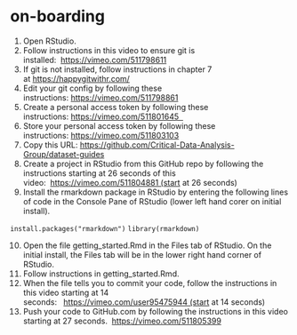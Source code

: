 # on-boarding

1. Open RStudio.
2. Follow instructions in this video to ensure git is installed:  https://vimeo.com/511798611
3. If git is not installed, follow instructions in chapter 7 at https://happygitwithr.com/
4. Edit your git config by following these instructions: https://vimeo.com/511798861
5. Create a personal access token by following these instructions: https://vimeo.com/511801645  
6. Store your personal access token by following these instructions: https://vimeo.com/511803103
7. Copy this URL: https://github.com/Critical-Data-Analysis-Group/dataset-guides
8. Create a project in RStudio from this GitHub repo by following the instructions starting at 26 seconds of this video:  https://vimeo.com/511804881 (start at 26 seconds)
9. Install the rmarkdown package in RStudio by entering the following lines of code in the Console Pane of RStudio (lower left hand corer on initial install).  

`install.packages("rmarkdown")`
`library(rmarkdown)`

10. Open the file getting_started.Rmd in the Files tab of RStudio. On the initial install, the Files tab will be in the lower right hand corner of RStudio.
11. Follow instructions in getting_started.Rmd.
12. When the file tells you to commit your code, follow the instructions in this video starting at 14 seconds:   https://vimeo.com/user95475944 (start at 14 seconds)
13. Push your code to GitHub.com by following the instructions in this video starting at 27 seconds.  https://vimeo.com/511805399
